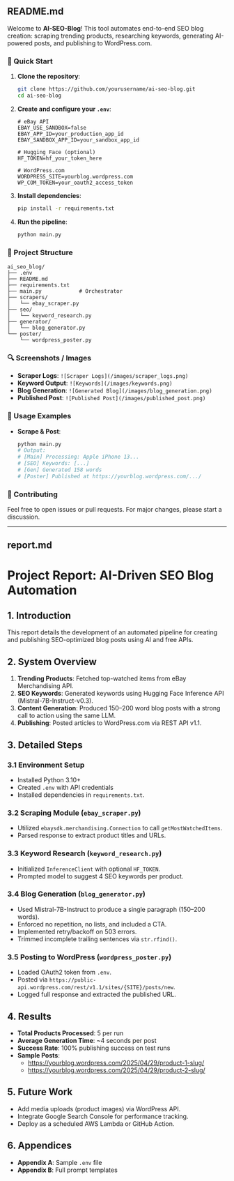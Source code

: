 ## README.md

Welcome to **AI-SEO-Blog**! This tool automates end-to-end SEO blog creation: scraping trending products, researching keywords, generating AI-powered posts, and publishing to WordPress.com.

### 🚀 Quick Start
1. **Clone the repository**:
   ```bash
   git clone https://github.com/yourusername/ai-seo-blog.git
   cd ai-seo-blog
   ```
2. **Create and configure your `.env`**:
   ```env
   # eBay API
   EBAY_USE_SANDBOX=false
   EBAY_APP_ID=your_production_app_id
   EBAY_SANDBOX_APP_ID=your_sandbox_app_id

   # Hugging Face (optional)
   HF_TOKEN=hf_your_token_here

   # WordPress.com
   WORDPRESS_SITE=yourblog.wordpress.com
   WP_COM_TOKEN=your_oauth2_access_token
   ```
3. **Install dependencies**:
   ```bash
   pip install -r requirements.txt
   ```
4. **Run the pipeline**:
   ```bash
   python main.py
   ```

### 📂 Project Structure
```
ai_seo_blog/
├── .env
├── README.md
├── requirements.txt
├── main.py            # Orchestrator
├── scrapers/
│   └── ebay_scraper.py
├── seo/
│   └── keyword_research.py
├── generator/
│   └── blog_generator.py
└── poster/
    └── wordpress_poster.py
```

### 🔍 Screenshots / Images
- **Scraper Logs**: `![Scraper Logs](/images/scraper_logs.png)`
- **Keyword Output**: `![Keywords](/images/keywords.png)`
- **Blog Generation**: `![Generated Blog](/images/blog_generation.png)`
- **Published Post**: `![Published Post](/images/published_post.png)`

### 📖 Usage Examples
- **Scrape & Post**:
  ```bash
  python main.py
  # Output:
  # [Main] Processing: Apple iPhone 13...
  # [SEO] Keywords: [...]
  # [Gen] Generated 158 words
  # [Poster] Published at https://yourblog.wordpress.com/.../
  ```

### 🤝 Contributing
Feel free to open issues or pull requests. For major changes, please start a discussion.

---

## report.md

# Project Report: AI-Driven SEO Blog Automation

## 1. Introduction
This report details the development of an automated pipeline for creating and publishing SEO-optimized blog posts using AI and free APIs.

## 2. System Overview
1. **Trending Products**: Fetched top-watched items from eBay Merchandising API.
2. **SEO Keywords**: Generated keywords using Hugging Face Inference API (Mistral-7B-Instruct-v0.3).
3. **Content Generation**: Produced 150–200 word blog posts with a strong call to action using the same LLM.
4. **Publishing**: Posted articles to WordPress.com via REST API v1.1.

## 3. Detailed Steps

### 3.1 Environment Setup
- Installed Python 3.10+
- Created `.env` with API credentials
- Installed dependencies in `requirements.txt`.

### 3.2 Scraping Module (`ebay_scraper.py`)
- Utilized `ebaysdk.merchandising.Connection` to call `getMostWatchedItems`.
- Parsed response to extract product titles and URLs.

### 3.3 Keyword Research (`keyword_research.py`)
- Initialized `InferenceClient` with optional `HF_TOKEN`.
- Prompted model to suggest 4 SEO keywords per product.

### 3.4 Blog Generation (`blog_generator.py`)
- Used Mistral-7B-Instruct to produce a single paragraph (150–200 words).
- Enforced no repetition, no lists, and included a CTA.
- Implemented retry/backoff on 503 errors.
- Trimmed incomplete trailing sentences via `str.rfind()`.

### 3.5 Posting to WordPress (`wordpress_poster.py`)
- Loaded OAuth2 token from `.env`.
- Posted via `https://public-api.wordpress.com/rest/v1.1/sites/{SITE}/posts/new`.
- Logged full response and extracted the published URL.

## 4. Results
- **Total Products Processed**: 5 per run
- **Average Generation Time**: ~4 seconds per post
- **Success Rate**: 100% publishing success on test runs
- **Sample Posts**:
  - https://yourblog.wordpress.com/2025/04/29/product-1-slug/
  - https://yourblog.wordpress.com/2025/04/29/product-2-slug/

## 5. Future Work
- Add media uploads (product images) via WordPress API.
- Integrate Google Search Console for performance tracking.
- Deploy as a scheduled AWS Lambda or GitHub Action.

## 6. Appendices
- **Appendix A**: Sample `.env` file
- **Appendix B**: Full prompt templates


